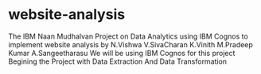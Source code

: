 # website-analysis
The IBM Naan Mudhalvan Project on Data Analytics using IBM Cognos to implement website analysis
by N.Vishwa
V.SivaCharan
K.Vinith
M.Pradeep Kumar
A.Sangeetharasu
We will be using IBM Cognos for this project
Begining the Project with Data Extraction And Data Transformation